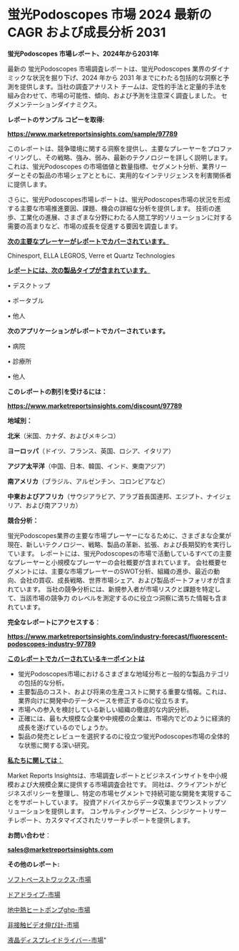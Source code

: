 # 蛍光Podoscopes 市場 2024 最新の CAGR および成長分析 2031

<strong>蛍光Podoscopes 市場レポート、2024年から2031年</strong>

最新の 蛍光Podoscopes 市場調査レポートは、蛍光Podoscopes 業界のダイナミックな状況を掘り下げ、2024 年から 2031 年までにわたる包括的な洞察と予測を提供します。当社の調査アナリスト チームは、定性的手法と定量的手法を組み合わせて、市場の可能性、傾向、および予測を注意深く調査しました。 セグメンテーションダイナミクス。



<strong>レポートのサンプル コピーを取得:</strong> <a href=https://www.marketreportsinsights.com/sample/97789>

<strong><u>https://www.marketreportsinsights.com/sample/97789</u></strong></a>

このレポートは、競争環境に関する洞察を提供し、主要なプレーヤーをプロファイリングし、その戦略、強み、弱み、最新のテクノロジーを詳しく説明します。 これは、蛍光Podoscopes の市場価値と数量指標、セグメント分析、業界リーダーとその製品の市場シェアとともに、実用的なインテリジェンスを利害関係者に提供します。

さらに、蛍光Podoscopes市場レポートは、蛍光Podoscopes市場の状況を形成する主要な市場推進要因、課題、機会の詳細な分析を提供します。 技術の進歩、工業化の進展、さまざまな分野にわたる人間工学的ソリューションに対する需要の高まりなど、市場の成長を促進する要因を調査します。



<strong><u>次の主要なプレーヤーがレポートでカバーされています。</u></strong>

Chinesport, ELLA LEGROS, Verre et Quartz Technologies



<strong><u><b>レポートには、次の製品タイプが含まれています。</b></u></strong>

• デスクトップ

• ポータブル

• 他人



<strong><b>次のアプリケーションがレポートでカバーされています。</b></strong>

• 病院

• 診療所

• 他人



<strong><b>このレポートの割引を受けるには：</b></strong><a href=https://www.marketreportsinsights.com/discount/97789>

<strong><u>https://www.marketreportsinsights.com/discount/97789</u></strong></a>



<strong>地域別：</strong>



<strong>北米</strong>（米国、カナダ、およびメキシコ）



<strong>ヨーロッパ</strong>（ドイツ、フランス、英国、ロシア、イタリア）



<strong>アジア太平洋</strong>（中国、日本、韓国、インド、東南アジア）



<strong>南アメリカ</strong>（ブラジル、アルゼンチン、コロンビアなど）



<strong>中東およびアフリカ</strong>（サウジアラビア、アラブ首長国連邦、エジプト、ナイジェリア、および南アフリカ）



<strong>競合分析：</strong>

蛍光Podoscopes業界の主要な市場プレーヤーになるために、さまざまな企業が現在、新しいテクノロジー、戦略、製品の革新、拡張、および長期契約を実行しています。 レポートには、蛍光Podoscopesの市場で活動しているすべての主要なプレーヤーと小規模なプレーヤーの会社概要が含まれています。 会社概要セグメントには、主要な市場プレーヤーのSWOT分析、組織の進歩、最近の動向、会社の買収、成長戦略、世界市場シェア、および製品ポートフォリオが含まれています。 当社の競争分析には、新規参入者が市場リスクと課題を特定して、当該市場の競争力 のレベルを測定するのに役立つ洞察に満ちた情報も含まれています。



<strong>完全なレポートにアクセスする</strong>：

<a href=https://www.marketreportsinsights.com/industry-forecast/fluorescent-podoscopes-industry-97789>

<strong><u>https://www.marketreportsinsights.com/industry-forecast/fluorescent-podoscopes-industry-97789</u></strong></a>



<strong><u><b>このレポートでカバーされているキーポイントは</b></u></strong>
<ul>
  <li>蛍光Podoscopes市場におけるさまざまな地域分布と一般的な製品カテゴリの包括的な分析。</li>
  <li>主要製品のコスト、および将来の生産コストに関する重要な情報。これは、業界向けに開発中のデータベースを修正するのに役立ちます。</li>
  <li>市場への参入を検討している新しい組織の徹底的な内訳分析。</li>
  <li>正確には、最も大規模な企業や中規模の企業は、市場内でどのように経済的成長を遂げているのでしょうか。</li>
  <li>製品の発売とレビューを選択するのに役立つ蛍光Podoscopes市場の全体的な状態に関する深い研究。</li>
</ul>


<strong><u><b>私たちに関しては：</b></u></strong>

Market Reports Insightsは、市場調査レポートとビジネスインサイトを中小規模および大規模企業に提供する市場調査会社です。 同社は、クライアントがビジネスポリシーを整理し、特定の市場セグメントで持続可能な開発を実現することをサポートしています。 投資アドバイスからデータ収集までワンストップソリューションを提供します。 コンサルティングサービス、シンジケートリサーチレポート、カスタマイズされたリサーチレポートを提供します。



<strong><b>お問い合わせ</b></strong>：

<a href=mailto:sales@marketreportsinsights.com>

<strong><u>sales@marketreportsinsights.com</u></strong></a>



<strong>その他のレポート:</strong>

<a href=https://www.linkedin.com/pulse/ソフトペーストワックス-市場-2023-swot-分析と最新イノベーション-wlwvf/>ソフトペーストワックス-市場</a>

<a href=https://www.linkedin.com/pulse/ドアドライブ-市場-2023-推進要因と成長機会-2030-analytics-achievers-24-analysis-lpfhf/>ドアドライブ-市場</a>

<a href=https://www.linkedin.com/pulse/地中熱ヒートポンプghp-市場-2023-競争分析と事業成長-2030-fgprf/>地中熱ヒートポンプghp-市場</a>

<a href=https://www.linkedin.com/pulse/非接触ビデオ伸び計-市場-2023-推進要因と成長機会-2030-data-dive-discoveries-24-analysis-wm5hf/>非接触ビデオ伸び計-市場</a>

<a href=https://www.linkedin.com/pulse/液晶ディスプレイドライバー-市場-2023-推進要因と成長機会-2030-xxe4f/>液晶ディスプレイドライバー-市場</a>"
